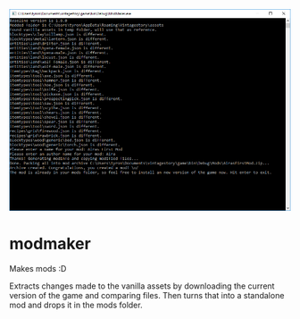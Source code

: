 <img src="/sample.png" alt="Sample" />

# modmaker
Makes mods :D

Extracts changes made to the vanilla assets by downloading the current version of the game and comparing files. Then turns that into a standalone mod and drops it in the mods folder. 